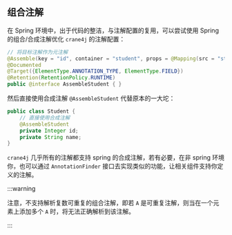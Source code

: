 ## 组合注解

在 Spring 环境中，出于代码的整洁，与注解配置的复用，可以尝试使用 Spring 的组合/合成注解优化 `crane4j` 的注解配置：

~~~java
// 将目标注解作为元注解
@Assemble(key = "id", container = "student", props = @Mapping(src = "studentName", ref = "name"))
@Documented
@Target({ElementType.ANNOTATION_TYPE, ElementType.FIELD})
@Retention(RetentionPolicy.RUNTIME)
public @interface AssembleStudent { }
~~~

然后直接使用合成注解 `@AssembleStudent` 代替原本的一大坨：

~~~java
public class Student {
    // 直接使用合成注解
    @AssembleStudent
    private Integer id;
    private String name;
}
~~~

`crane4j` 几乎所有的注解都支持 spring 的合成注解，若有必要，在非 spring 环境你，也可以通过 `AnnotationFinder` 接口去实现类似的功能，让相关组件支持你定义的注解。

:::warning

注意，不支持解析复数可重复的组合注解，即若 `A` 是可重复注解，则当在一个元素上添加多个 `A` 时，将无法正确解析到该注解。

:::